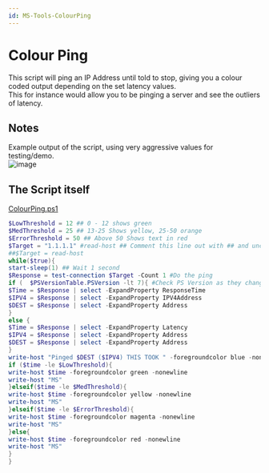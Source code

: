 ```yaml
---
id: MS-Tools-ColourPing
---
```


# Colour Ping

This script will ping an IP Address until told to stop, giving you a colour coded output depending on the set latency values.  
This for instance would allow you to be pinging a server and see the outliers of latency.  

## Notes

Example output of the script, using very aggressive values for testing/demo.  
![image](/tools_images/colour_ping.PNG)

## The Script itself  

[ColourPing.ps1](/ColourPing.ps1)  

```powershell
$LowThreshold = 12 ## 0 - 12 shows green
$MedThreshold = 25 ## 13-25 Shows yellow, 25-50 orange
$ErrorThreshold = 50 ## Above 50 Shows text in red
$Target = "1.1.1.1" #read-host ## Comment this line out with ## and uncomment the bellow line to get it to ask you for input on each run
##$Target = read-host
while($true){
start-sleep(1) ## Wait 1 second
$Response = test-connection $Target -Count 1 #Do the ping
if (  $PSVersionTable.PSVersion -lt 7){ #Check PS Version as they change the output info for V7
$Time = $Response | select -ExpandProperty ResponseTime
$IPV4 = $Response | select -ExpandProperty IPV4Address
$DEST = $Response | select -ExpandProperty Address 
}
else {
$Time = $Response | select -ExpandProperty Latency
$IPV4 = $Response | select -ExpandProperty Address
$DEST = $Response | select -ExpandProperty Address 
}
write-host "Pinged $DEST ($IPV4) THIS TOOK " -foregroundcolor blue -nonewline # Print info to console 
if ($time -le $LowThreshold){
write-host $time -foregroundcolor green -nonewline
write-host "MS"
}elseif($time -le $MedThreshold){
write-host $time -foregroundcolor yellow -nonewline
write-host "MS"
}elseif($time -le $ErrorThreshold){
write-host $time -foregroundcolor magenta -nonewline
write-host "MS"
}else{
write-host $time -foregroundcolor red -nonewline
write-host "MS"
}
}
```

